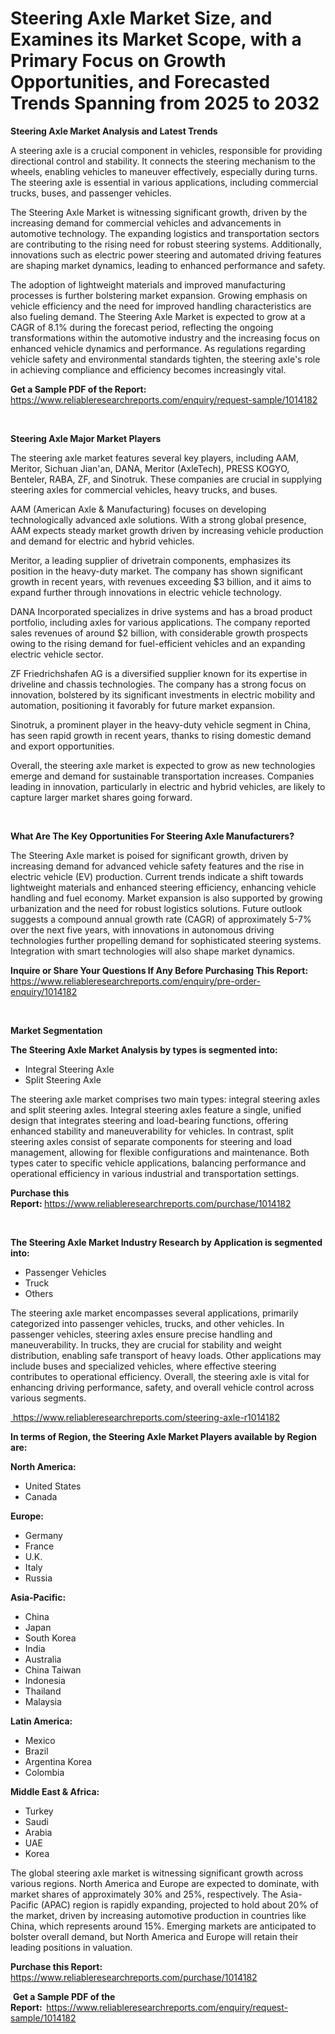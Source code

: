 <p><h1>Steering Axle Market Size, and Examines its Market Scope, with a Primary Focus on Growth Opportunities, and Forecasted Trends Spanning from 2025 to 2032</h1></p><p><strong>Steering Axle Market Analysis and Latest Trends</strong></p>
<p><p>A steering axle is a crucial component in vehicles, responsible for providing directional control and stability. It connects the steering mechanism to the wheels, enabling vehicles to maneuver effectively, especially during turns. The steering axle is essential in various applications, including commercial trucks, buses, and passenger vehicles. </p><p>The Steering Axle Market is witnessing significant growth, driven by the increasing demand for commercial vehicles and advancements in automotive technology. The expanding logistics and transportation sectors are contributing to the rising need for robust steering systems. Additionally, innovations such as electric power steering and automated driving features are shaping market dynamics, leading to enhanced performance and safety.</p><p>The adoption of lightweight materials and improved manufacturing processes is further bolstering market expansion. Growing emphasis on vehicle efficiency and the need for improved handling characteristics are also fueling demand. The Steering Axle Market is expected to grow at a CAGR of 8.1% during the forecast period, reflecting the ongoing transformations within the automotive industry and the increasing focus on enhanced vehicle dynamics and performance. As regulations regarding vehicle safety and environmental standards tighten, the steering axle's role in achieving compliance and efficiency becomes increasingly vital.</p></p>
<p><strong>Get a Sample PDF of the Report:&nbsp;</strong> <a href="https://www.reliableresearchreports.com/enquiry/request-sample/1014182?utm_campaign=2283&utm_medium=2&utm_source=Github&utm_content=ia&utm_term=17042025&utm_id=steering-axle">https://www.reliableresearchreports.com/enquiry/request-sample/1014182</a></p>
<p>&nbsp;</p>
<p><strong>Steering Axle Major Market Players</strong></p>
<p><p>The steering axle market features several key players, including AAM, Meritor, Sichuan Jian'an, DANA, Meritor (AxleTech), PRESS KOGYO, Benteler, RABA, ZF, and Sinotruk. These companies are crucial in supplying steering axles for commercial vehicles, heavy trucks, and buses.</p><p>AAM (American Axle & Manufacturing) focuses on developing technologically advanced axle solutions. With a strong global presence, AAM expects steady market growth driven by increasing vehicle production and demand for electric and hybrid vehicles.</p><p>Meritor, a leading supplier of drivetrain components, emphasizes its position in the heavy-duty market. The company has shown significant growth in recent years, with revenues exceeding $3 billion, and it aims to expand further through innovations in electric vehicle technology.</p><p>DANA Incorporated specializes in drive systems and has a broad product portfolio, including axles for various applications. The company reported sales revenues of around $2 billion, with considerable growth prospects owing to the rising demand for fuel-efficient vehicles and an expanding electric vehicle sector.</p><p>ZF Friedrichshafen AG is a diversified supplier known for its expertise in driveline and chassis technologies. The company has a strong focus on innovation, bolstered by its significant investments in electric mobility and automation, positioning it favorably for future market expansion.</p><p>Sinotruk, a prominent player in the heavy-duty vehicle segment in China, has seen rapid growth in recent years, thanks to rising domestic demand and export opportunities.</p><p>Overall, the steering axle market is expected to grow as new technologies emerge and demand for sustainable transportation increases. Companies leading in innovation, particularly in electric and hybrid vehicles, are likely to capture larger market shares going forward.</p></p>
<p>&nbsp;</p>
<p><strong>What Are The Key Opportunities For Steering Axle Manufacturers?</strong></p>
<p><p>The Steering Axle market is poised for significant growth, driven by increasing demand for advanced vehicle safety features and the rise in electric vehicle (EV) production. Current trends indicate a shift towards lightweight materials and enhanced steering efficiency, enhancing vehicle handling and fuel economy. Market expansion is also supported by growing urbanization and the need for robust logistics solutions. Future outlook suggests a compound annual growth rate (CAGR) of approximately 5-7% over the next five years, with innovations in autonomous driving technologies further propelling demand for sophisticated steering systems. Integration with smart technologies will also shape market dynamics.</p></p>
<p><strong>Inquire or Share Your Questions If Any Before Purchasing This Report:</strong> <a href="https://www.reliableresearchreports.com/enquiry/pre-order-enquiry/1014182?utm_campaign=2283&utm_medium=2&utm_source=Github&utm_content=ia&utm_term=17042025&utm_id=steering-axle">https://www.reliableresearchreports.com/enquiry/pre-order-enquiry/1014182</a></p>
<p>&nbsp;</p>
<p><strong>Market Segmentation</strong></p>
<p><strong>The Steering Axle Market Analysis by types is segmented into:</strong></p>
<p><ul><li>Integral Steering Axle</li><li>Split Steering Axle</li></ul></p>
<p><p>The steering axle market comprises two main types: integral steering axles and split steering axles. Integral steering axles feature a single, unified design that integrates steering and load-bearing functions, offering enhanced stability and maneuverability for vehicles. In contrast, split steering axles consist of separate components for steering and load management, allowing for flexible configurations and maintenance. Both types cater to specific vehicle applications, balancing performance and operational efficiency in various industrial and transportation settings.</p></p>
<p><strong>Purchase this Report:&nbsp;</strong><a href="https://www.reliableresearchreports.com/purchase/1014182?utm_campaign=2283&utm_medium=2&utm_source=Github&utm_content=ia&utm_term=17042025&utm_id=steering-axle">https://www.reliableresearchreports.com/purchase/1014182</a></p>
<p>&nbsp;</p>
<p><strong>The Steering Axle Market Industry Research by Application is segmented into:</strong></p>
<p><ul><li>Passenger Vehicles</li><li>Truck</li><li>Others</li></ul></p>
<p><p>The steering axle market encompasses several applications, primarily categorized into passenger vehicles, trucks, and other vehicles. In passenger vehicles, steering axles ensure precise handling and maneuverability. In trucks, they are crucial for stability and weight distribution, enabling safe transport of heavy loads. Other applications may include buses and specialized vehicles, where effective steering contributes to operational efficiency. Overall, the steering axle is vital for enhancing driving performance, safety, and overall vehicle control across various segments.</p></p>
<p><a href="https://www.reliableresearchreports.com/steering-axle-r1014182?utm_campaign=2283&utm_medium=2&utm_source=Github&utm_content=ia&utm_term=17042025&utm_id=steering-axle">&nbsp;https://www.reliableresearchreports.com/steering-axle-r1014182</a></p>
<p><strong>In terms of Region, the Steering Axle Market Players available by Region are:</strong></p>
<p>
    <p> <strong> North America: </strong>
        <ul>
            <li>United States</li>
            <li>Canada</li>
        </ul>
        </p> 
    <p> <strong> Europe: </strong>
        <ul>
            <li>Germany</li>
            <li>France</li>
            <li>U.K.</li>
            <li>Italy</li>
            <li>Russia</li>
        </ul>
        </p> 
    <p> <strong> Asia-Pacific: </strong>
        <ul>
            <li>China</li>
            <li>Japan</li>
            <li>South Korea</li>
            <li>India</li>
            <li>Australia</li>
            <li>China Taiwan</li>
            <li>Indonesia</li>
            <li>Thailand</li>
            <li>Malaysia</li>
        </ul>
        </p> 
    <p> <strong> Latin America: </strong>
        <ul>
            <li>Mexico</li>
            <li>Brazil</li>
            <li>Argentina Korea</li>
            <li>Colombia</li>
        </ul>
        </p> 
    <p> <strong> Middle East & Africa: </strong>
        <ul>
            <li>Turkey</li>
            <li>Saudi</li>
            <li>Arabia</li>
            <li>UAE</li>
            <li>Korea</li>
        </ul>
    </p>
    </p>
<p><p>The global steering axle market is witnessing significant growth across various regions. North America and Europe are expected to dominate, with market shares of approximately 30% and 25%, respectively. The Asia-Pacific (APAC) region is rapidly expanding, projected to hold about 20% of the market, driven by increasing automotive production in countries like China, which represents around 15%. Emerging markets are anticipated to bolster overall demand, but North America and Europe will retain their leading positions in valuation.</p></p>
<p><strong>Purchase this Report: </strong><a href="https://www.reliableresearchreports.com/purchase/1014182?utm_campaign=2283&utm_medium=2&utm_source=Github&utm_content=ia&utm_term=17042025&utm_id=steering-axle">https://www.reliableresearchreports.com/purchase/1014182</a></p>
<p>&nbsp;<strong>Get a Sample PDF of the Report:&nbsp;&nbsp;</strong><a href="https://www.reliableresearchreports.com/enquiry/request-sample/1014182?utm_campaign=2283&utm_medium=2&utm_source=Github&utm_content=ia&utm_term=17042025&utm_id=steering-axle">https://www.reliableresearchreports.com/enquiry/request-sample/1014182</a></p>
<p><strong></strong></p>
<p><p></p><p></p><p></p></p>